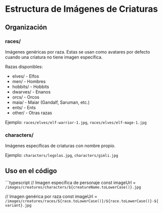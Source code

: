 # Estructura de Imágenes de Criaturas

## Organización

### races/
Imágenes genéricas por raza. Estas se usan como avatares por defecto cuando una criatura no tiene imagen específica.

Razas disponibles:
- elves/ - Elfos
- men/ - Hombres
- hobbits/ - Hobbits
- dwarves/ - Enanos
- orcs/ - Orcos
- maia/ - Maiar (Gandalf, Saruman, etc.)
- ents/ - Ents
- other/ - Otras razas

Ejemplo: `races/elves/elf-warrior-1.jpg`, `races/elves/elf-mage-1.jpg`

### characters/
Imágenes específicas de criaturas con nombre propio.

Ejemplo: `characters/legolas.jpg`, `characters/gimli.jpg`

## Uso en el código

\`\`\`typescript
// Imagen específica de personaje
const imageUrl = `/images/creatures/characters/${creatureName.toLowerCase()}.jpg`

// Imagen genérica por raza
const imageUrl = `/images/creatures/races/${race.toLowerCase()}/${race.toLowerCase()}-${variant}.jpg`
